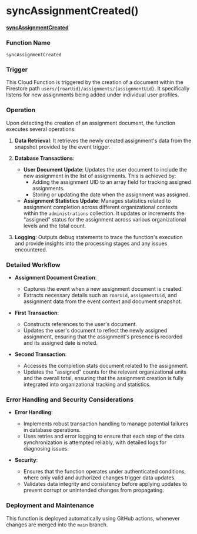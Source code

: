 # syncAssignmentCreated()

#### [syncAssignmentCreated](https://github.com/yeatmanlab/roar-firebase-functions/blob/e784650492722d24069aa9b0704d1873ea5dafee/gse-roar-admin/functions/src/index.ts#L441)

### Function Name
`syncAssignmentCreated`

### Trigger
This Cloud Function is triggered by the creation of a document within the Firestore path `users/{roarUid}/assignments/{assignmentUid}`. It specifically listens for new assignments being added under individual user profiles.

### Operation
Upon detecting the creation of an assignment document, the function executes several operations:

1. **Data Retrieval**: It retrieves the newly created assignment's data from the snapshot provided by the event trigger.
  
2. **Database Transactions**:
   - **User Document Update**: Updates the user document to include the new assignment in the list of assignments. This is achieved by:
     - Adding the assignment UID to an array field for tracking assigned assignments.
     - Storing or updating the date when the assignment was assigned.
   - **Assignment Statistics Update**: Manages statistics related to assignment completion across different organizational contexts within the `administrations` collection. It updates or increments the "assigned" status for the assignment across various organizational levels and the total count.

3. **Logging**: Outputs debug statements to trace the function's execution and provide insights into the processing stages and any issues encountered.

### Detailed Workflow

- **Assignment Document Creation**:
  - Captures the event when a new assignment document is created.
  - Extracts necessary details such as `roarUid`, `assignmentUid`, and assignment data from the event context and document snapshot.

- **First Transaction**:
  - Constructs references to the user's document.
  - Updates the user's document to reflect the newly assigned assignment, ensuring that the assignment's presence is recorded and its assigned date is noted.

- **Second Transaction**:
  - Accesses the completion stats document related to the assignment.
  - Updates the "assigned" counts for the relevant organizational units and the overall total, ensuring that the assignment creation is fully integrated into organizational tracking and statistics.

### Error Handling and Security Considerations

- **Error Handling**:
  - Implements robust transaction handling to manage potential failures in database operations.
  - Uses retries and error logging to ensure that each step of the data synchronization is attempted reliably, with detailed logs for diagnosing issues.

- **Security**:
  - Ensures that the function operates under authenticated conditions, where only valid and authorized changes trigger data updates.
  - Validates data integrity and consistency before applying updates to prevent corrupt or unintended changes from propagating.

### Deployment and Maintenance

This function is deployed automatically using GitHub actions, whenever changes are merged into the `main` branch.


[//]: # (This function will trigger when an assignment is created in a user's assignments subcollection. It serves to update all the places where the assignment is being listed and counted, namely the user's assignments object in the `/users/{userId}` document and the administration's stats document.)

[//]: # ()
[//]: # (When an assignment is created, the function will update the user's `assignmentsAssigned` object with the new assignment ID.)

[//]: # ()
[//]: # (The function will also update the administration's stats document at `/administrations/{administrationId}/stats/completion`. This document keeps track of the number of students who have have been assigned, started, and completed the assignment. This function will update both the total number of students assigned, as well as the number of students from the user's particular organization that have been assigned the administration.)

[//]: # ()
[//]: # (::: tip)

[//]: # (The document IDs in the `/users/{userId}/assignments` collection will always match with the administration they refer to, so when a new file is created we can assume that it is a new assignment to the user.)

[//]: # (:::)
